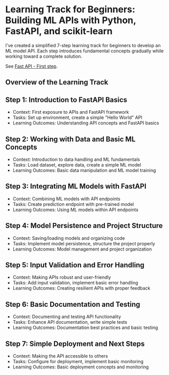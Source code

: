 # Learning Track for Beginners: Building ML APIs with Python, FastAPI, and scikit-learn

I've created a simplified 7-step learning track for beginners to develop an ML model API. Each step introduces fundamental concepts gradually while working toward a complete solution.

See [Fast API - First step](https://fastapi.tiangolo.com/tutorial/first-steps/).

## Overview of the Learning Track

## Step 1: Introduction to FastAPI Basics

- Context: First exposure to APIs and FastAPI framework
- Tasks: Set up environment, create a simple "Hello World" API
- Learning Outcomes: Understanding API concepts and FastAPI basics

## Step 2: Working with Data and Basic ML Concepts

- Context: Introduction to data handling and ML fundamentals
- Tasks: Load dataset, explore data, create a simple ML model
- Learning Outcomes: Basic data manipulation and ML model training

## Step 3: Integrating ML Models with FastAPI

- Context: Combining ML models with API endpoints
- Tasks: Create prediction endpoint with pre-trained model
- Learning Outcomes: Using ML models within API endpoints

## Step 4: Model Persistence and Project Structure

- Context: Saving/loading models and organizing code
- Tasks: Implement model persistence, structure the project properly
- Learning Outcomes: Model management and project organization

## Step 5: Input Validation and Error Handling

- Context: Making APIs robust and user-friendly
- Tasks: Add input validation, implement basic error handling
- Learning Outcomes: Creating resilient APIs with proper feedback

## Step 6: Basic Documentation and Testing

- Context: Documenting and testing API functionality
- Tasks: Enhance API documentation, write simple tests
- Learning Outcomes: Documentation best practices and basic testing

## Step 7: Simple Deployment and Next Steps

- Context: Making the API accessible to others
- Tasks: Configure for deployment, implement basic monitoring
- Learning Outcomes: Basic deployment concepts and monitoring